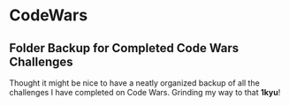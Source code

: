# CodeWars

## Folder Backup for Completed Code Wars Challenges

Thought it might be nice to have a neatly organized backup of all the challenges I have completed on Code Wars. Grinding my way to that **1kyu**!
